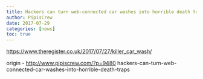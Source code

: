```yaml
---
title: Hackers can turn web-connected car washes into horrible death traps
author: PipisCrew
date: 2017-07-29
categories: [news]
toc: true
---
```


https://www.theregister.co.uk/2017/07/27/killer_car_wash/

origin - http://www.pipiscrew.com/?p=9480 hackers-can-turn-web-connected-car-washes-into-horrible-death-traps